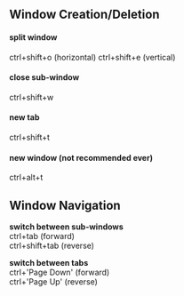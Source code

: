 ## Window Creation/Deletion

#### split window
ctrl+shift+o (horizontal)
ctrl+shift+e (vertical)

#### close sub-window
ctrl+shift+w

#### new tab
ctrl+shift+t

#### new window (not recommended ever)
ctrl+alt+t

## Window Navigation

**switch between sub-windows** <br>
ctrl+tab (forward) <br>
ctrl+shift+tab (reverse)

**switch between tabs** <br>
ctrl+'Page Down' (forward) <br>
ctrl+'Page Up' (reverse)
